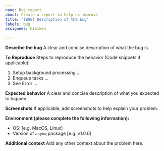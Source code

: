 ```yaml
---
name: Bug report
about: Create a report to help us improve
title: "[BUG] Description of the bug"
labels: bug
assignees: hibiken

---
```


**Describe the bug**
A clear and concise description of what the bug is.

**To Reproduce**
Steps to reproduce the behavior (Code snippets if applicable):
1. Setup background processing ...
2. Enqueue tasks ...
3. See Error ...

**Expected behavior**
A clear and concise description of what you expected to happen.

**Screenshots**
If applicable, add screenshots to help explain your problem.

**Environment (please complete the following information):**
 - OS: [e.g. MacOS, Linux]
 - Version of `asynq` package [e.g. v1.0.0]

**Additional context**
Add any other context about the problem here.
